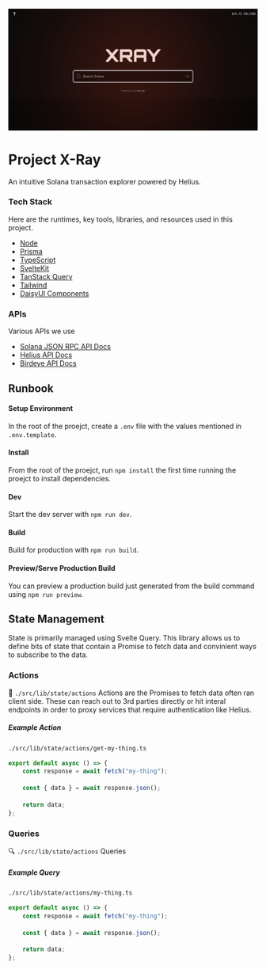 ![](/doc/xray.png)

# Project X-Ray
An intuitive Solana transaction explorer powered by Helius.

### Tech Stack
Here are the runtimes, key tools, libraries, and resources used in this project.
- [Node](https://nodejs.org/en/)
- [Prisma](https://www.prisma.io/)
- [TypeScript](https://www.typescriptlang.org/)
- [SvelteKit](https://kit.svelte.dev/)
- [TanStack Query](https://tanstack.com/query/latest/docs/svelte/overview)
- [Tailwind](https://tailwindcss.com/)
- [DaisyUI Components](https://daisyui.com/)

### APIs
Various APIs we use
- [Solana JSON RPC API Docs](https://docs.solana.com/api)
- [Helius API Docs](https://docs.helius.xyz/welcome/what-is-helius)
- [Birdeye API Docs](https://birdeye.so/api)

## Runbook
#### Setup Environment
In the root of the proejct, create a `.env` file with the values mentioned in `.env.template`.

#### Install
From the root of the proejct, run `npm install` the first time running the proejct to install dependencies. 

#### Dev
Start the dev server with `npm run dev`.

#### Build
Build for production with `npm run build`.

#### Preview/Serve Production Build
You can preview a production build just generated from the build command using `npm run preview`.

## State Management

State is primarily managed using Svelte Query. This library allows us to define bits of state that contain a Promise to fetch data and convinient ways to subscribe to the data. 

### Actions
📂 `./src/lib/state/actions`
Actions are the Promises to fetch data often ran client side. These can reach out to 3rd parties directly or hit interal endpoints in order to proxy services that require authentication like Helius. 

##### Example Action
`./src/lib/state/actions/get-my-thing.ts`
```js
export default async () => {
    const response = await fetch("my-thing");

    const { data } = await response.json();

    return data;
};
```

### Queries
🔍 `./src/lib/state/actions`
Queries 

##### Example Query
`./src/lib/state/actions/my-thing.ts`
```js
export default async () => {
    const response = await fetch("my-thing");

    const { data } = await response.json();

    return data;
};
```